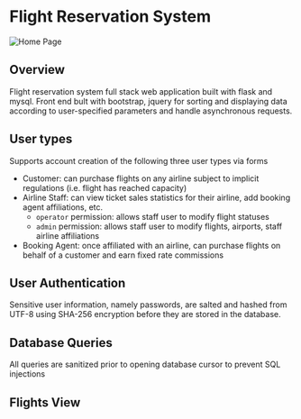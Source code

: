 # Flight Reservation System

![Home Page]()

## Overview ##
Flight reservation system full stack web application built with flask and mysql. Front end bult with bootstrap, jquery for sorting and displaying data according to user-specified parameters and handle asynchronous requests.

## User types ##
Supports account creation of the following three user types via forms 
- Customer: can purchase flights on any airline subject to implicit regulations (i.e. flight has reached capacity)
- Airline Staff: can view ticket sales statistics for their airline, add booking agent affiliations, etc.
  - `operator` permission: allows staff user to modify flight statuses
  - `admin` permission: allows staff user to modify flights, airports, staff airline affiliations
- Booking Agent: once affiliated with an airline, can purchase flights on behalf of a customer and earn fixed rate commissions

## User Authentication ##
Sensitive user information, namely passwords, are salted and hashed from UTF-8 using SHA-256 encryption before they are stored in the database.

## Database Queries ##
All queries are sanitized prior to opening database cursor to prevent SQL injections


## Flights View ##
